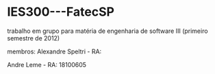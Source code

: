 # IES300---FatecSP

trabalho em grupo para matéria de engenharia de software III
(primeiro semestre de 2012)

membros:
Alexandre Speltri - RA: 

Andre Leme - RA: 18100605
